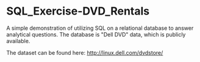 # SQL_Exercise-DVD_Rentals
A simple demonstration of utilizing SQL on a relational database to answer analytical questions. The database is "Dell DVD" data, which is publicly available.

The dataset can be found here: http://linux.dell.com/dvdstore/
